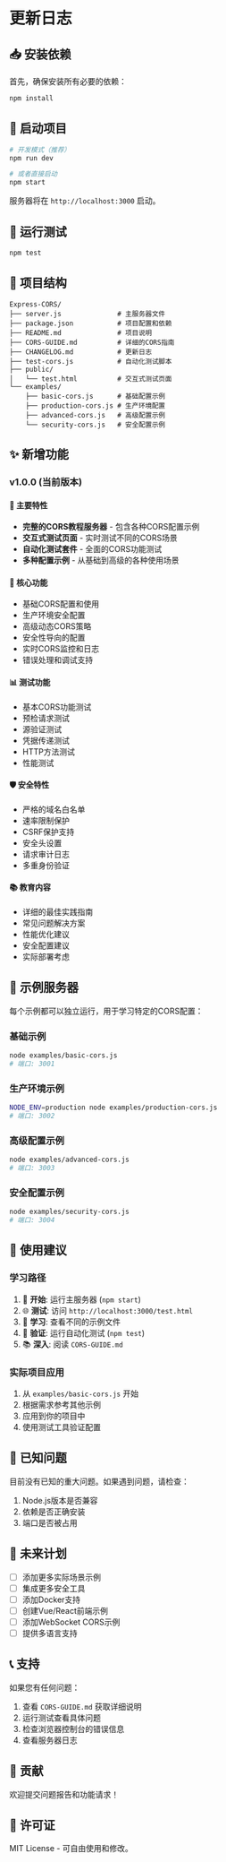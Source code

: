 # 更新日志

## 📥 安装依赖

首先，确保安装所有必要的依赖：

```bash
npm install
```

## 🚀 启动项目

```bash
# 开发模式（推荐）
npm run dev

# 或者直接启动
npm start
```

服务器将在 `http://localhost:3000` 启动。

## 🧪 运行测试

```bash
npm test
```

## 📁 项目结构

```
Express-CORS/
├── server.js              # 主服务器文件
├── package.json           # 项目配置和依赖
├── README.md              # 项目说明
├── CORS-GUIDE.md          # 详细的CORS指南
├── CHANGELOG.md           # 更新日志
├── test-cors.js           # 自动化测试脚本
├── public/
│   └── test.html          # 交互式测试页面
└── examples/
    ├── basic-cors.js      # 基础配置示例
    ├── production-cors.js # 生产环境配置
    ├── advanced-cors.js   # 高级配置示例
    └── security-cors.js   # 安全配置示例
```

## ✨ 新增功能

### v1.0.0 (当前版本)

#### 🎉 主要特性
- **完整的CORS教程服务器** - 包含各种CORS配置示例
- **交互式测试页面** - 实时测试不同的CORS场景
- **自动化测试套件** - 全面的CORS功能测试
- **多种配置示例** - 从基础到高级的各种使用场景

#### 🔧 核心功能
- 基础CORS配置和使用
- 生产环境安全配置
- 高级动态CORS策略
- 安全性导向的配置
- 实时CORS监控和日志
- 错误处理和调试支持

#### 📊 测试功能
- 基本CORS功能测试
- 预检请求测试
- 源验证测试
- 凭据传递测试
- HTTP方法测试
- 性能测试

#### 🛡️ 安全特性
- 严格的域名白名单
- 速率限制保护
- CSRF保护支持
- 安全头设置
- 请求审计日志
- 多重身份验证

#### 📚 教育内容
- 详细的最佳实践指南
- 常见问题解决方案
- 性能优化建议
- 安全配置建议
- 实际部署考虑

## 🔄 示例服务器

每个示例都可以独立运行，用于学习特定的CORS配置：

### 基础示例
```bash
node examples/basic-cors.js
# 端口: 3001
```

### 生产环境示例
```bash
NODE_ENV=production node examples/production-cors.js
# 端口: 3002
```

### 高级配置示例
```bash
node examples/advanced-cors.js
# 端口: 3003
```

### 安全配置示例
```bash
node examples/security-cors.js
# 端口: 3004
```

## 🎯 使用建议

### 学习路径
1. 🏁 **开始**: 运行主服务器 (`npm start`)
2. 🌐 **测试**: 访问 `http://localhost:3000/test.html`
3. 📖 **学习**: 查看不同的示例文件
4. 🧪 **验证**: 运行自动化测试 (`npm test`)
5. 📚 **深入**: 阅读 `CORS-GUIDE.md`

### 实际项目应用
1. 从 `examples/basic-cors.js` 开始
2. 根据需求参考其他示例
3. 应用到你的项目中
4. 使用测试工具验证配置

## 🐛 已知问题

目前没有已知的重大问题。如果遇到问题，请检查：
1. Node.js版本是否兼容
2. 依赖是否正确安装
3. 端口是否被占用

## 🔮 未来计划

- [ ] 添加更多实际场景示例
- [ ] 集成更多安全工具
- [ ] 添加Docker支持
- [ ] 创建Vue/React前端示例
- [ ] 添加WebSocket CORS示例
- [ ] 提供多语言支持

## 📞 支持

如果您有任何问题：
1. 查看 `CORS-GUIDE.md` 获取详细说明
2. 运行测试查看具体问题
3. 检查浏览器控制台的错误信息
4. 查看服务器日志

## 🤝 贡献

欢迎提交问题报告和功能请求！

## 📄 许可证

MIT License - 可自由使用和修改。